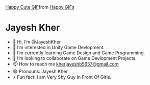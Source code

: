 <div class="tenor-gif-embed" data-postid="5599506735065577224" data-share-method="host" data-aspect-ratio="1.67114" data-width="100%"><a href="https://tenor.com/view/happy-cute-boy-gif-5599506735065577224">Happy Cute GIF</a>from <a href="https://tenor.com/search/happy-gifs">Happy GIFs</a></div> <script type="text/javascript" async src="https://tenor.com/embed.js"></script> <h1>Jayesh Kher</h1>



- 👋 Hi, I’m @JayeshKher
- 👀 I’m interested in Unity Game Devlopment.
- 🌱 I’m currently learning Game Design and Game Programming.
- 💞️ I’m looking to collaborate on Game Devlopment Projects.
- 📫 How to reach me kherjayeshb5657@gmail.com
- 😄 Pronouns: Jayesh Kher
- ⚡ Fun fact: I am Very Shy Guy In Front Of Girls.

<!---
JayeshKher/JayeshKher is a ✨ special ✨ repository because its `README.md` (this file) appears on your GitHub profile.
You can click the Preview link to take a look at your changes.
--->
